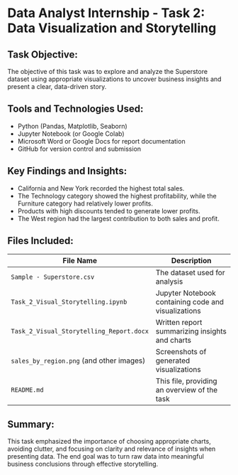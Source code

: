 # Data Analyst Internship - Task 2: Data Visualization and Storytelling

## Task Objective:
The objective of this task was to explore and analyze the Superstore dataset using appropriate visualizations to uncover business insights and present a clear, data-driven story.

## Tools and Technologies Used:
- Python (Pandas, Matplotlib, Seaborn)
- Jupyter Notebook (or Google Colab)
- Microsoft Word or Google Docs for report documentation
- GitHub for version control and submission

## Key Findings and Insights:
- California and New York recorded the highest total sales.
- The Technology category showed the highest profitability, while the Furniture category had relatively lower profits.
- Products with high discounts tended to generate lower profits.
- The West region had the largest contribution to both sales and profit.

## Files Included:

| File Name                                | Description |
|-----------------------------------------|-------------|
| `Sample - Superstore.csv`               | The dataset used for analysis |
| `Task_2_Visual_Storytelling.ipynb`      | Jupyter Notebook containing code and visualizations |
| `Task_2_Visual_Storytelling_Report.docx`| Written report summarizing insights and charts |
| `sales_by_region.png` (and other images)| Screenshots of generated visualizations |
| `README.md`                             | This file, providing an overview of the task |

## Summary:
This task emphasized the importance of choosing appropriate charts, avoiding clutter, and focusing on clarity and relevance of insights when presenting data. The end goal was to turn raw data into meaningful business conclusions through effective storytelling.
